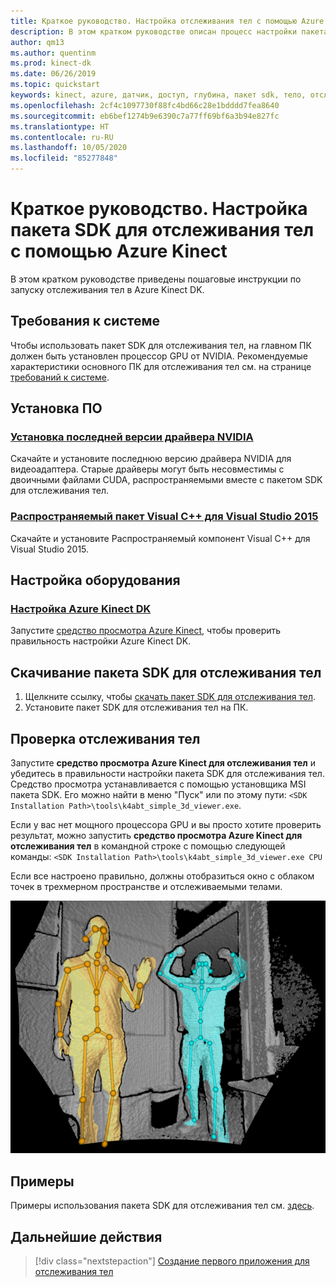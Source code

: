```yaml
---
title: Краткое руководство. Настройка отслеживания тел с помощью Azure Kinect
description: В этом кратком руководстве описан процесс настройки пакета SDK для отслеживания тел с помощью Azure Kinect.
author: qm13
ms.author: quentinm
ms.prod: kinect-dk
ms.date: 06/26/2019
ms.topic: quickstart
keywords: kinect, azure, датчик, доступ, глубина, пакет sdk, тело, отслеживание, совместный, настройка, cuda, nvidia
ms.openlocfilehash: 2cf4c1097730f88fc4bd66c28e1bdddd7fea8640
ms.sourcegitcommit: eb6bef1274b9e6390c7a77ff69bf6a3b94e827fc
ms.translationtype: HT
ms.contentlocale: ru-RU
ms.lasthandoff: 10/05/2020
ms.locfileid: "85277848"
---
```

# <a name="quickstart-set-up-azure-kinect-body-tracking"></a>Краткое руководство. Настройка пакета SDK для отслеживания тел с помощью Azure Kinect

В этом кратком руководстве приведены пошаговые инструкции по запуску отслеживания тел в Azure Kinect DK.

## <a name="system-requirements"></a>Требования к системе

Чтобы использовать пакет SDK для отслеживания тел, на главном ПК должен быть установлен процессор GPU от NVIDIA. Рекомендуемые характеристики основного ПК для отслеживания тел см. на странице [требований к системе](system-requirements.md).

## <a name="install-software"></a>Установка ПО

### <a name="install-the-latest-nvidia-driver"></a>[Установка последней версии драйвера NVIDIA](https://www.nvidia.com/Download/index.aspx?lang=en-us)

Скачайте и установите последнюю версию драйвера NVIDIA для видеоадаптера. Старые драйверы могут быть несовместимы с двоичными файлами CUDA, распространяемыми вместе с пакетом SDK для отслеживания тел.

### <a name="visual-c-redistributable-for-visual-studio-2015"></a>[Распространяемый пакет Visual C++ для Visual Studio 2015](https://www.microsoft.com/en-us/download/details.aspx?id=48145)

Скачайте и установите Распространяемый компонент Visual C++ для Visual Studio 2015. 

## <a name="set-up-hardware"></a>Настройка оборудования

### <a name="set-up-azure-kinect-dk"></a>[Настройка Azure Kinect DK](set-up-azure-kinect-dk.md)

Запустите [средство просмотра Azure Kinect](azure-kinect-viewer.md), чтобы проверить правильность настройки Azure Kinect DK.

## <a name="download-the-body-tracking-sdk"></a>Скачивание пакета SDK для отслеживания тел
 
1. Щелкните ссылку, чтобы [скачать пакет SDK для отслеживания тел](body-sdk-download.md).
2. Установите пакет SDK для отслеживания тел на ПК.

## <a name="verify-body-tracking"></a>Проверка отслеживания тел

Запустите **средство просмотра Azure Kinect для отслеживания тел** и убедитесь в правильности настройки пакета SDK для отслеживания тел. Средство просмотра устанавливается с помощью установщика MSI пакета SDK. Его можно найти в меню "Пуск" или по этому пути: `<SDK Installation Path>\tools\k4abt_simple_3d_viewer.exe`.

Если у вас нет мощного процессора GPU и вы просто хотите проверить результат, можно запустить **средство просмотра Azure Kinect для отслеживания тел** в командной строке с помощью следующей команды: `<SDK Installation Path>\tools\k4abt_simple_3d_viewer.exe CPU`

Если все настроено правильно, должны отобразиться окно с облаком точек в трехмерном пространстве и отслеживаемыми телами.


![Средство просмотра объемного изображения для отслеживания тел](./media/quickstarts/samples-simple3dviewer.png)

## <a name="examples"></a>Примеры

Примеры использования пакета SDK для отслеживания тел см. [здесь](https://github.com/microsoft/Azure-Kinect-Samples/tree/master/body-tracking-samples).

## <a name="next-steps"></a>Дальнейшие действия

> [!div class="nextstepaction"]
>[Создание первого приложения для отслеживания тел](build-first-body-app.md)

